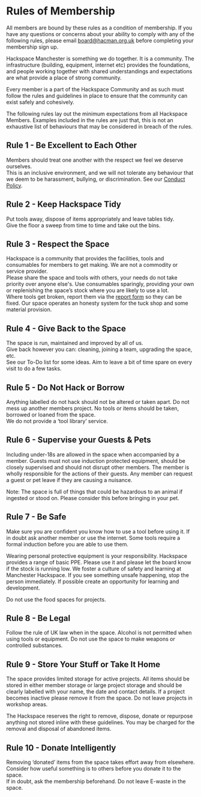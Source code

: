 # Rules of Membership
All members are bound by these rules as a condition of membership. If you have any questions or concerns about your ability to comply with any of the following rules, please email board@hacman.org.uk before completing your membership sign up.

Hackspace Manchester is something we do together. It is a community. The infrastructure (building, equipment, internet etc) provides the foundations, and people working together with shared understandings and expectations are what provide a place of strong community.

Every member is a part of the Hackspace Community and as such must follow the rules and guidelines in place to ensure that the community can exist safely and cohesively.

The following rules lay out the minimum expectations from all Hackspace Members. Examples included in the rules are just that, this is not an exhaustive list of behaviours that may be considered in breach of the rules.

## Rule 1 - Be Excellent to Each Other

Members should treat one another with the respect we feel we deserve ourselves.  
This is an inclusive environment, and we will not tolerate any behaviour that we deem to be harassment, bullying, or discrimination. See our [Conduct Policy](https://docs.hacman.org.uk/governance/rules/conduct_complaints/).

## Rule 2 - Keep Hackspace Tidy

Put tools away, dispose of items appropriately and leave tables tidy.  
Give the floor a sweep from time to time and take out the bins.

## Rule 3 - Respect the Space

Hackspace is a community that provides the facilities, tools and consumables for members to get making. We are not a commodity or service provider.  
Please share the space and tools with others, your needs do not take priority over anyone else's.
Use consumables sparingly, providing your own or replenishing the space’s stock where you are likely to use a lot.  
Where tools get broken, report them via the [report form](https://forms.gle/2cp73P1SHGaGuRvaA) so they can be fixed. 
Our space operates an honesty system for the tuck shop and some material provision.

## Rule 4 - Give Back to the Space

The space is run, maintained and improved by all of us.  
Give back however you can: cleaning, joining a team, upgrading the space, etc.  
See our To-Do list for some ideas. Aim to leave a bit of time spare on every visit to do a few tasks.

## Rule 5 - Do Not Hack or Borrow

Anything labelled do not hack should not be altered or taken apart. Do not mess up another members project.
No tools or items should be taken, borrowed or loaned from the space.  
We do not provide a ‘tool library’ service.

## Rule 6 - Supervise your Guests & Pets

Including under-18s are allowed in the space when accompanied by a member.
Guests must not use induction protected equipment, should be closely supervised and should not disrupt other members.
The member is wholly responsible for the actions of their guests. Any member can request a guest or pet leave if they are causing a nuisance.

Note: The space is full of things that could be hazardous to an animal if ingested or stood on. Please consider this before bringing in your pet.

## Rule 7 - Be Safe

Make sure you are confident you know how to use a tool before using it.
If in doubt ask another member or use the internet. Some tools require a formal induction before you are able to use them.

Wearing personal protective equipment is your responsibility.
Hackspace provides a range of basic PPE.
Please use it and please let the board know if the stock is running low. We foster a culture of safety and learning at Manchester Hackspace.
If you see something unsafe happening, stop the person immediately. If possible create an opportunity for learning and development.

Do not use the food spaces for projects.

## Rule 8 - Be Legal

Follow the rule of UK law when in the space. Alcohol is not permitted when using tools or equipment. Do not use the space to make weapons or controlled substances.

## Rule 9 - Store Your Stuff or Take It Home

The space provides limited storage for active projects.
All items should be stored in either member storage or large project storage and should be clearly labelled with your name, the date and contact details.
If a project becomes inactive please remove it from the space. Do not leave projects in workshop areas.

The Hackspace reserves the right to remove, dispose, donate or repurpose anything not stored inline with these guidelines.
You may be charged for the removal and disposal of abandoned items.

## Rule 10 - Donate Intelligently

Removing ‘donated’ items from the space takes effort away from elsewhere. Consider how useful something is to others before you donate it to the space.  
If in doubt, ask the membership beforehand. Do not leave E-waste in the space.
